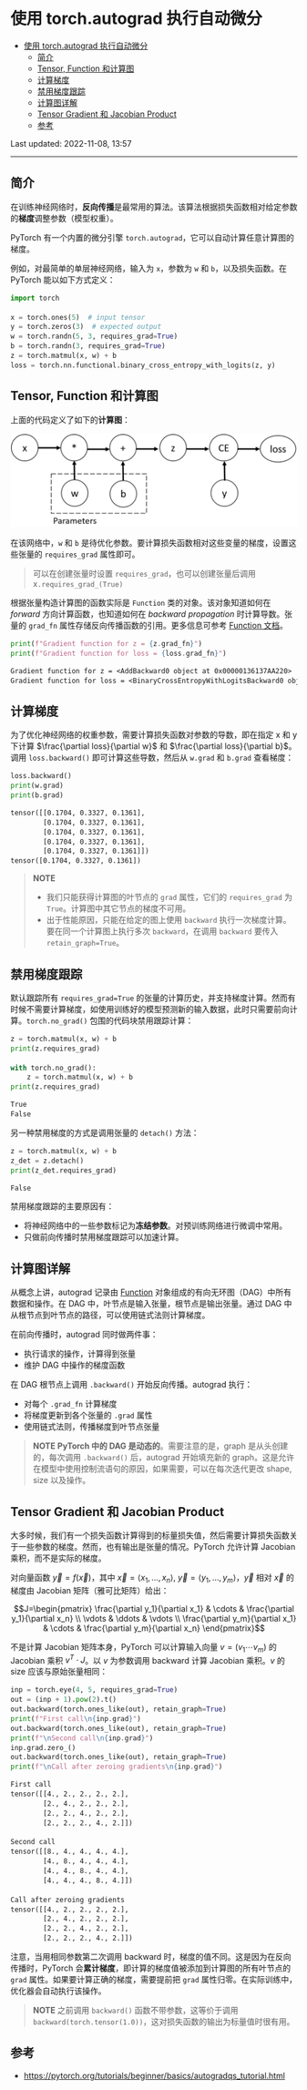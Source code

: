 # 使用 torch.autograd 执行自动微分

- [使用 torch.autograd 执行自动微分](#使用-torchautograd-执行自动微分)
  - [简介](#简介)
  - [Tensor, Function 和计算图](#tensor-function-和计算图)
  - [计算梯度](#计算梯度)
  - [禁用梯度跟踪](#禁用梯度跟踪)
  - [计算图详解](#计算图详解)
  - [Tensor Gradient 和 Jacobian Product](#tensor-gradient-和-jacobian-product)
  - [参考](#参考)

Last updated: 2022-11-08, 13:57
****

## 简介

在训练神经网络时，**反向传播**是最常用的算法。该算法根据损失函数相对给定参数的**梯度**调整参数（模型权重）。

PyTorch 有一个内置的微分引擎 `torch.autograd`，它可以自动计算任意计算图的梯度。

例如，对最简单的单层神经网络，输入为 `x`，参数为 `w` 和 `b`，以及损失函数。在 PyTorch 能以如下方式定义：

```python
import torch

x = torch.ones(5)  # input tensor
y = torch.zeros(3)  # expected output
w = torch.randn(5, 3, requires_grad=True)
b = torch.randn(3, requires_grad=True)
z = torch.matmul(x, w) + b
loss = torch.nn.functional.binary_cross_entropy_with_logits(z, y)
```

## Tensor, Function 和计算图

上面的代码定义了如下的**计算图**：

![](images/2022-11-08-11-15-38.png)

在该网络中，`w` 和 `b` 是待优化参数。要计算损失函数相对这些变量的梯度，设置这些张量的 `requires_grad` 属性即可。

> 可以在创建张量时设置 `requires_grad`，也可以创建张量后调用 x`.requires_grad_(True)`

根据张量构造计算图的函数实际是 `Function` 类的对象。该对象知道如何在 *forward* 方向计算函数，也知道如何在 *backward propagation* 时计算导数。张量的 `grad_fn` 属性存储反向传播函数的引用。更多信息可参考 [Function 文档](https://pytorch.org/docs/stable/autograd.html#function)。

```python
print(f"Gradient function for z = {z.grad_fn}")
print(f"Gradient function for loss = {loss.grad_fn}")
```

```txt
Gradient function for z = <AddBackward0 object at 0x00000136137AA220>
Gradient function for loss = <BinaryCrossEntropyWithLogitsBackward0 object at 0x0000013613A4A220>
```

## 计算梯度

为了优化神经网络的权重参数，需要计算损失函数对参数的导数，即在指定 x 和 y 下计算 $\frac{\partial loss}{\partial w}$ 和 $\frac{\partial loss}{\partial b}$。调用 `loss.backward()` 即可计算这些导数，然后从 `w.grad` 和 `b.grad` 查看梯度：

```python
loss.backward()
print(w.grad)
print(b.grad)
```

```txt
tensor([[0.1704, 0.3327, 0.1361],
        [0.1704, 0.3327, 0.1361],
        [0.1704, 0.3327, 0.1361],
        [0.1704, 0.3327, 0.1361],
        [0.1704, 0.3327, 0.1361]])
tensor([0.1704, 0.3327, 0.1361])
```

> **NOTE**
> - 我们只能获得计算图的叶节点的 `grad` 属性，它们的 `requires_grad` 为 `True`。计算图中其它节点的梯度不可用。
> - 出于性能原因，只能在给定的图上使用 `backward` 执行一次梯度计算。要在同一个计算图上执行多次 `backward`，在调用 `backward` 要传入 `retain_graph=True`。

## 禁用梯度跟踪

默认跟踪所有 `requires_grad=True` 的张量的计算历史，并支持梯度计算。然而有时候不需要计算梯度，如使用训练好的模型预测新的输入数据，此时只需要前向计算。`torch.no_grad()` 包围的代码块禁用跟踪计算：

```python
z = torch.matmul(x, w) + b
print(z.requires_grad)

with torch.no_grad():
    z = torch.matmul(x, w) + b
print(z.requires_grad)
```

```txt
True
False
```

另一种禁用梯度的方式是调用张量的 `detach()` 方法：

```python
z = torch.matmul(x, w) + b
z_det = z.detach()
print(z_det.requires_grad)
```

```txt
False
```

禁用梯度跟踪的主要原因有：

- 将神经网络中的一些参数标记为**冻结参数**。对预训练网络进行微调中常用。
- 只做前向传播时禁用梯度跟踪可以加速计算。

## 计算图详解

从概念上讲，autograd 记录由 [Function](https://pytorch.org/docs/stable/autograd.html#torch.autograd.Function) 对象组成的有向无环图（DAG）中所有数据和操作。在 DAG 中，叶节点是输入张量，根节点是输出张量。通过 DAG 中从根节点到叶节点的路径，可以使用链式法则计算梯度。

在前向传播时，autograd 同时做两件事：

- 执行请求的操作，计算得到张量
- 维护 DAG 中操作的梯度函数

在 DAG 根节点上调用 `.backward()` 开始反向传播。autograd 执行：

- 对每个 `.grad_fn` 计算梯度
- 将梯度更新到各个张量的 `.grad` 属性
- 使用链式法则，传播梯度到叶节点张量

> **NOTE**
> **PyTorch 中的 DAG 是动态的**。需要注意的是，graph 是从头创建的，每次调用 `.backward()` 后，autograd 开始填充新的 graph。这是允许在模型中使用控制流语句的原因，如果需要，可以在每次迭代更改 shape, size 以及操作。

## Tensor Gradient 和 Jacobian Product

大多时候，我们有一个损失函数计算得到的标量损失值，然后需要计算损失函数关于一些参数的梯度。然而，也有输出是张量的情况。PyTorch 允许计算 Jacobian 乘积，而不是实际的梯度。

对向量函数 $\vec{y}=f(\vec{x})$，其中 $\vec{x}=\langle x_1,\dots,x_n\rangle$, $\vec{y}=\langle y_1,\dots,y_m\rangle$，$\vec{y}$ 相对 $\vec{x}$ 的梯度由 Jacobian 矩阵（雅可比矩阵）给出：

$$J=\begin{pmatrix}
\frac{\partial y_1}{\partial x_1} & \cdots & \frac{\partial y_1}{\partial x_n} \\
\vdots & \ddots & \vdots \\
\frac{\partial y_m}{\partial x_1} & \cdots & \frac{\partial y_m}{\partial x_n}
\end{pmatrix}$$

不是计算 Jacobian 矩阵本身，PyTorch 可以计算输入向量 $v=(v_1 \cdots v_m)$ 的 Jacobian 乘积 $v^T \cdot J$。以 $v$ 为参数调用 backward 计算 Jacobian 乘积。$v$ 的 size 应该与原始张量相同：

```python
inp = torch.eye(4, 5, requires_grad=True)
out = (inp + 1).pow(2).t()
out.backward(torch.ones_like(out), retain_graph=True)
print(f"First call\n{inp.grad}")
out.backward(torch.ones_like(out), retain_graph=True)
print(f"\nSecond call\n{inp.grad}")
inp.grad.zero_()
out.backward(torch.ones_like(out), retain_graph=True)
print(f"\nCall after zeroing gradients\n{inp.grad}")
```

```txt
First call
tensor([[4., 2., 2., 2., 2.],
        [2., 4., 2., 2., 2.],
        [2., 2., 4., 2., 2.],
        [2., 2., 2., 4., 2.]])

Second call
tensor([[8., 4., 4., 4., 4.],
        [4., 8., 4., 4., 4.],
        [4., 4., 8., 4., 4.],
        [4., 4., 4., 8., 4.]])

Call after zeroing gradients
tensor([[4., 2., 2., 2., 2.],
        [2., 4., 2., 2., 2.],
        [2., 2., 4., 2., 2.],
        [2., 2., 2., 4., 2.]])
```

注意，当用相同参数第二次调用 backward 时，梯度的值不同。这是因为在反向传播时，PyTorch 会**累计梯度**，即计算的梯度值被添加到计算图的所有叶节点的 `grad` 属性。如果要计算正确的梯度，需要提前把 `grad` 属性归零。在实际训练中，优化器会自动执行该操作。

> **NOTE**
> 之前调用 `backward()` 函数不带参数，这等价于调用 `backward(torch.tensor(1.0))`，这对损失函数的输出为标量值时很有用。

## 参考

- https://pytorch.org/tutorials/beginner/basics/autogradqs_tutorial.html
